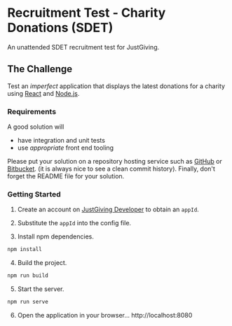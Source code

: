 # Recruitment Test - Charity Donations (SDET)

An unattended SDET recruitment test for JustGiving.

## The Challenge
Test an _imperfect_ application that displays the latest donations for a charity using [React](https://facebook.github.io/react) and [Node.js](https://nodejs.org).

### Requirements
A good solution will

* have integration and unit tests
* use _appropriate_ front end tooling

Please put your solution on a repository hosting service such as [GitHub](https://github.com) or [Bitbucket](https://bitbucket.org). (it is always nice to see a clean commit history). Finally, don't forget the README file for your solution.

### Getting Started

1. Create an account on [JustGiving Developer](https://developer.justgiving.com/) to obtain an `appId`.

2. Substitute the `appId` into the config file.

3. Install npm dependencies.

```bash
npm install
```

4. Build the project.

```bash
npm run build
```

5. Start the server.

```bash
npm run serve
```

6. Open the application in your browser… http://localhost:8080
